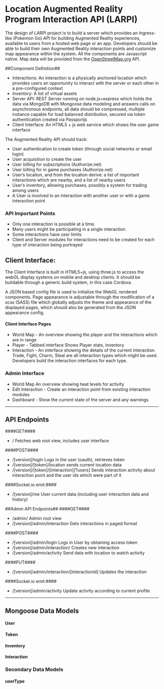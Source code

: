 # Location Augmented Reality Program Interaction API (LARPI)
The design of LARPI project is to build a server which provides an Ingress-like (Pokemon Go) API for building Augmented Reality experiences, available to users from a hosted web page or an app. Developers should be able to build their own Augmented Reality interaction points and customize map appearance within the system. All the components are Javascript native. Map data will be provided from the [OpenStreetMap.org](http://wiki.openstreetmap.org/wiki/Main_Page) API.

##Component Definition##
* Interactions: An interaction is a physically anchored location which provides users an opportunity to interact with the server or each other in a pre-configured context
* Inventory: A list of virtual assets
* Server API: REST Server running on node.js+express which holds the data via MongoDB with Mongoose data modeling and answers calls on asynchronous endpoints, all data should be compressed, multiple instance capable for load balanced distribution, secured via token authentication created via Passportjs
* Client Interface: An HTML5 + js web service which shows the user game interface

The Augmented Reality API should track:
* User authentication to create token (through social networks or email login)
* User acquisition to create the user
* User billing for subscriptions (Authorize.net)
* User billing for in game purchases (Authorize.net)
* User’s location, and from the location derive: a list of important interactions which are nearby, and a list of nearby users
* User’s inventory, allowing purchases, possibly a system for trading among users
* A User is involved in an interaction with another user or with a game interaction point

### API Important Points
* Only one interaction is possible at a time.
* Many users might be participating in a single interaction.
* Some interactions have user limits
* Client and Server modules for interactions need to be created for each type of interaction being portrayed


## Client Interface:
The Client Interface is built in HTML5+js, using three.js to access the webGL display systems on mobile and desktop clients. It should be buildable through a generic build system, in this case Cordova.

A JSON based config file is used to initialize the WebGL rendered components. Page appearance is adjustable through the modification of a scss (SASS) file which globally adjusts the theme and appearance of the displayed pages, which should also be generated from the JSON appearance config.

#### Client Interface Pages
* World Map - An overview showing the player and the interactions which are in range
* Player - Tabbed interface Shows Player stats, inventory
* Interaction - An interface showing the details of the current interaction. Trade, Fight, Charm, Steal are all interaction types which might be used. Developers build the interaction interfaces for each type.

### Admin Interface
* World Map An overview showing heat levels for activity
* Edit Interaction - Create an interaction point from existing interaction modules
* Dashboard - Show the current state of the server and any warnings

____

## API Endpoints ##
####GET####
* / Fetches web root view, includes user interface

####POST####
* /[version]/login Logs in the user (oauth), retrieves token
* /[version]/[token]/location sends current location data
* /[version]/[token]/[interaction][?users] Sends interaction activity about interaction point and the user ids which were part of it

####Socket.io emit:####
* /[version]/me User current data (including user interaction data and history)

##Admin API Endpoints##
####GET####
* /admin/ Admin root view
* /[version]/admin/interaction Gets interactions in paged format

####POST####
* /[version]/admin/login Logs in User by obtaining access token
* /[version]/admin/interaction/ Creates new interaction
* /[version]/admin/activity Send data with location to watch activity

####PUT####
* /[version]/admin/interaction/[interactionid] Updates the interaction

####Socket.io emit:####
* /[version]/admin/activity Update activity according to current profile

____

## Mongoose Data Models ##
#### User ####
#### Token ####
#### Inventory ####
#### Interaction ####

### Secondary Data Models ###
#### userType ####




